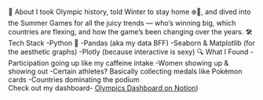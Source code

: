 📌 About
I took Olympic history, told Winter to stay home ❄️🚫, and dived into the Summer Games for all the juicy trends — who’s winning big, which countries are flexing, and how the game’s been changing over the years.
🛠 Tech Stack
   -Python 🐍
   -Pandas (aka my data BFF)
   -Seaborn & Matplotlib (for the aesthetic graphs)
   -Plotly (because interactive is sexy)
🔍 What I Found
   -Participation going up like my caffeine intake
   -Women showing up & showing out
   -Certain athletes? Basically collecting medals like Pokémon cards
   -Countries dominating the podium  
  Check out my dashboard- [Olympics Dashboard on Notion](https://www.notion.so/Olympic-Data-Analysis-Project-247ea1e8f9298009a481d7f6a6635d09?source=copy_link))

